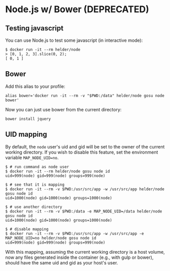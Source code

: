 # Node.js w/ Bower (DEPRECATED)

## Testing javascript

You can use Node.js to test some javascript (in interactive mode):

    $ docker run -it --rm helder/node
    > [0, 1, 2, 3].slice(0, 2);
    [ 0, 1 ]

## Bower

Add this alias to your profile:

    alias bower='docker run -it --rm -v "$PWD:/data" helder/node gosu node bower'

Now you can just use bower from the current directory:

    bower install jquery


## UID mapping

By default, the `node` user's uid and gid will be set to the owner of the current working directory. If you wish to disable this feature, set the environment variable `MAP_NODE_UID=no`.

    $ # run command as node user
    $ docker run -it --rm helder/node gosu node id
    uid=999(node) gid=999(node) groups=999(node)

    $ # see that it is mapping
    $ docker run -it --rm -v $PWD:/usr/src/app -w /usr/src/app helder/node gosu node id
    uid=1000(node) gid=1000(node) groups=1000(node)

    $ # use another directory
    $ docker run -it --rm -v $PWD:/data -e MAP_NODE_UID=/data helder/node gosu node id
    uid=1000(node) gid=1000(node) groups=1000(node)

    $ # disable mapping
    $ docker run -it --rm -v $PWD:/usr/src/app -w /usr/src/app -e MAP_NODE_UID=no helder/node gosu node id
    uid=999(node) gid=999(node) groups=999(node)

With this mapping, assuming the current working directory is a host volume, now any files generated inside the container (e.g., with gulp or bower), should have the same uid and gid as your host's user.
